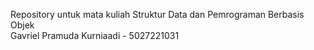 Repository untuk mata kuliah Struktur Data dan Pemrograman Berbasis Objek <br>
Gavriel Pramuda Kurniaadi - 5027221031
